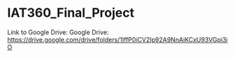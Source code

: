 # IAT360_Final_Project

Link to Google Drive: 
Google Drive: https://drive.google.com/drive/folders/1IffP0iCV2Ip92A9NnAiKCxU93VGpi3iO
